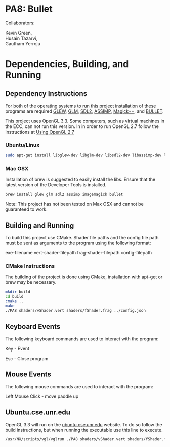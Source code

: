 # PA8: Bullet
Collaborators:

Kevin Green,  
Husain Tazarvi,  
Gautham Yerroju  

# Dependencies, Building, and Running

## Dependency Instructions
For both of the operating systems to run this project installation of these programs are required [GLEW](http://glew.sourceforge.net/), [GLM](http://glm.g-truc.net/0.9.7/index.html), [SDL2](https://wiki.libsdl.org/Tutorials), [ASSIMP](http://www.assimp.org/lib_html/index.html), [Magick++](http://www.imagemagick.org/Magick++/), and [BULLET](http://bulletphysics.org/wordpress/).

This project uses OpenGL 3.3. Some computers, such as virtual machines in the ECC, can not run this version. In in order to run OpenGL 2.7 follow the instructions at [Using OpenGL 2.7](https://github.com/HPC-Vis/computer-graphics/wiki/Using-OpenGL-2.7)

### Ubuntu/Linux
```bash
sudo apt-get install libglew-dev libglm-dev libsdl2-dev libassimp-dev libmagick++-dev libbullet-dev
```

### Mac OSX
Installation of brew is suggested to easily install the libs. Ensure that the latest version of the Developer Tools is installed.
```bash
brew install glew glm sdl2 assimp imagemagick bullet
```
Note: This project has not been tested on Max OSX and cannot be guaranteed to work.

## Building and Running
To build this project use CMake. Shader file paths and the config file path must be sent as arguments to the program using the following format:  

exe-filename vert-shader-filepath frag-shader-filepath config-filepath  

### CMake Instructions
The building of the project is done using CMake, installation with apt-get or brew may be necessary.

```bash
mkdir build
cd build
cmake ..
make
./PA8 shaders/vShader.vert shaders/fShader.frag ../config.json
```

## Keyboard Events
The following keyboard commands are used to interact with the program:

Key          - Event  

Esc          - Close program  

## Mouse Events
The following mouse commands are used to interact with the program:  

Left Mouse Click    - move paddle up  


## Ubuntu.cse.unr.edu
OpenGL 3.3 will run on the [ubuntu.cse.unr.edu](https://ubuntu.cse.unr.edu/) website. To do so follow the build instructions, but when running the executable use this line to execute.
```bash
/usr/NX/scripts/vgl/vglrun ./PA8 shaders/vShader.vert shaders/fShader.frag config-filepath
```
